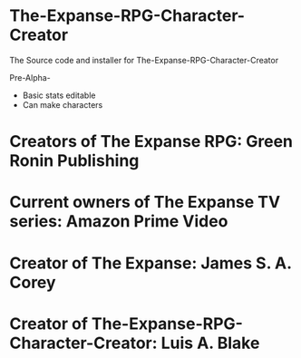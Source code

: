 # The-Expanse-RPG-Character-Creator
 The Source code and installer for The-Expanse-RPG-Character-Creator  
   
 Pre-Alpha-
  - Basic stats editable  
  - Can make characters  
# Creators of The Expanse RPG: Green Ronin Publishing
# Current owners of The Expanse TV series: Amazon Prime Video
# Creator of The Expanse: James S. A. Corey
# Creator of The-Expanse-RPG-Character-Creator: Luis A. Blake
